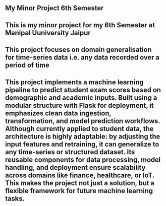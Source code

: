 ## My Minor Project 6th Semester
## This is my minor project for my 6th Semester at Manipal Uuniversity Jaipur 
## This project focuses on domain generalisation for time-series data i.e. any data recorded over a period of time
## This project implements a machine learning pipeline to predict student exam scores based on demographic and academic inputs. Built using a modular structure with Flask for deployment, it emphasizes clean data ingestion, transformation, and model prediction workflows. Although currently applied to student data, the architecture is highly adaptable: by adjusting the input features and retraining, it can generalize to any time-series or structured dataset. Its reusable components for data processing, model handling, and deployment ensure scalability across domains like finance, healthcare, or IoT. This makes the project not just a solution, but a flexible framework for future machine learning tasks.